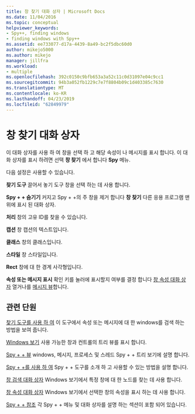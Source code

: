 ```yaml
---
title: 창 찾기 대화 상자 | Microsoft Docs
ms.date: 11/04/2016
ms.topic: conceptual
helpviewer_keywords:
- Spy++, finding windows
- finding windows with Spy++
ms.assetid: ee733077-d17a-4439-8a49-bc2f5dbc60d0
author: mikejo5000
ms.author: mikejo
manager: jillfra
ms.workload:
- multiple
ms.openlocfilehash: 392c0150c9bfb653a3a52c11c0d31097e04c9cc1
ms.sourcegitcommit: 94b3a052fb1229c7e7f8804b09c1d403385c7630
ms.translationtype: MT
ms.contentlocale: ko-KR
ms.lasthandoff: 04/23/2019
ms.locfileid: "62849979"
---
```

# <a name="find-window-dialog-box"></a>창 찾기 대화 상자
이 대화 상자를 사용 하 여 창을 선택 하 고 해당 속성이 나 메시지를 표시 합니다. 이 대화 상자를 표시 하려면 선택 **창 찾기** 에서 합니다 **Spy** 메뉴.

 다음 설정은 사용할 수 있습니다.

 **찾기 도구** 끌어서 놓기 도구 창을 선택 하는 데 사용 합니다.

 **Spy + + 숨기기** 커지고 Spy + +의 주 창을 제거 합니다 **창 찾기** 다른 응용 프로그램 맨 위에 표시 된 대화 상자.

 **처리** 창의 고유 ID를 찾을 수 있습니다.

 **캡션** 창 캡션의 텍스트입니다.

 **클래스** 창의 클래스입니다.

 **스타일** 창 스타일입니다.

 **Rect** 창에 대 한 경계 사각형입니다.

 **속성 또는 메시지 표시** 확인 키를 눌러에 표시할지 여부를 결정 합니다 [창 속성 대화 상자](../debugger/window-properties-dialog-box.md) 열거나를 [메시지 뷰](../debugger/messages-view.md)합니다.

## <a name="related-sections"></a>관련 단원
 [찾기 도구를 사용 하 여](../debugger/how-to-use-the-finder-tool.md) 이 도구에서 속성 또는 메시지에 대 한 windows를 검색 하는 방법을 보여 줍니다.

 [Windows 보기](../debugger/windows-view.md) 사용 가능한 창과 컨트롤의 트리 뷰를 표시 합니다.

 [Spy + + 뷰](../debugger/spy-increment-views.md) windows, 메시지, 프로세스 및 스레드 Spy + + 트리 보기에 설명 합니다.

 [Spy + +를 사용 하 여](../debugger/using-spy-increment.md) Spy + + 도구를 소개 하 고 사용할 수 있는 방법을 설명 합니다.

 [창 검색 대화 상자](../debugger/window-search-dialog-box.md) Windows 보기에서 특정 창에 대 한 노드를 찾는 데 사용 합니다.

 [창 속성 대화 상자](../debugger/window-properties-dialog-box.md) Windows 보기에서 선택한 창의 속성을 표시 하는 데 사용 합니다.

 [Spy + + 참조](../debugger/spy-increment-reference.md) 각 Spy + + 메뉴 및 대화 상자를 설명 하는 섹션이 포함 되어 있습니다.